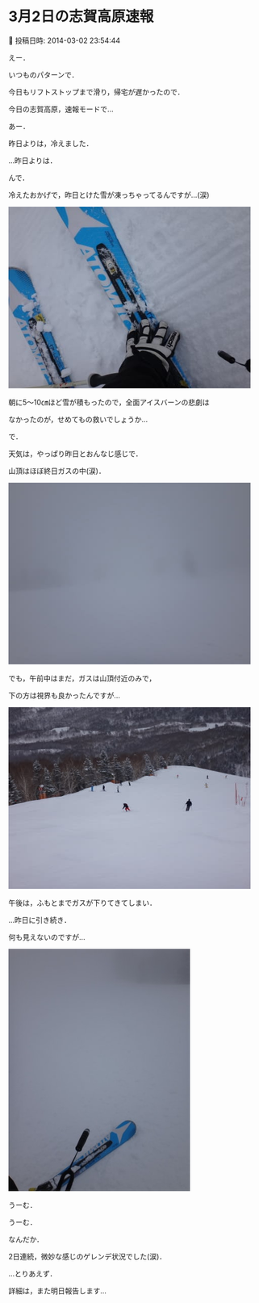 # 3月2日の志賀高原速報

📅 投稿日時: 2014-03-02 23:54:44

えー．


いつものパターンで．





今日もリフトストップまで滑り，帰宅が遅かったので．


今日の志賀高原，速報モードで…





あー．


昨日よりは，冷えました．


…昨日よりは．


んで．


冷えたおかげで，昨日とけた雪が凍っちゃってるんですが…(涙)




![571dec09f235f1449953f98e02ba2809.jpg](images/571dec09f235f1449953f98e02ba2809.jpg)




朝に5～10㎝ほど雪が積もったので，全面アイスバーンの悲劇は


なかったのが，せめてもの救いでしょうか…





で．


天気は，やっぱり昨日とおんなじ感じで．


山頂はほぼ終日ガスの中(涙)．




![695fe12d5007cbd1ebf989b58fbffcb3.jpg](images/695fe12d5007cbd1ebf989b58fbffcb3.jpg)







でも，午前中はまだ，ガスは山頂付近のみで，


下の方は視界も良かったんですが…




![1c183eaef86c04a35f35e0a709ccd4d6.jpg](images/1c183eaef86c04a35f35e0a709ccd4d6.jpg)







午後は，ふもとまでガスが下りてきてしまい．


…昨日に引き続き．


何も見えないのですが…




![f4e7032e13b3225ed8ff271e8c072344.jpg](images/f4e7032e13b3225ed8ff271e8c072344.jpg)







うーむ．


うーむ．


なんだか．


2日連続，微妙な感じのゲレンデ状況でした(涙)．





…とりあえず．


詳細は，また明日報告します…
